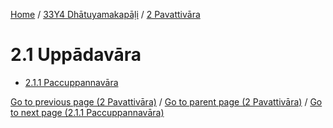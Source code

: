 
[Home](/) / [33Y4 Dhātuyamakapāḷi](/tipitaka/33Y4.md) / [2 Pavattivāra](/tipitaka/33Y4/2.md)

# 2.1 Uppādavāra

* [2.1.1 Paccuppannavāra](/tipitaka/33Y4/2/2.1/2.1.1.md)

[Go to previous page (2 Pavattivāra)](/tipitaka/33Y4/2.md) / [Go to parent page (2 Pavattivāra)](/tipitaka/33Y4/2.md) / [Go to next page (2.1.1 Paccuppannavāra)](/tipitaka/33Y4/2/2.1/2.1.1.md)


